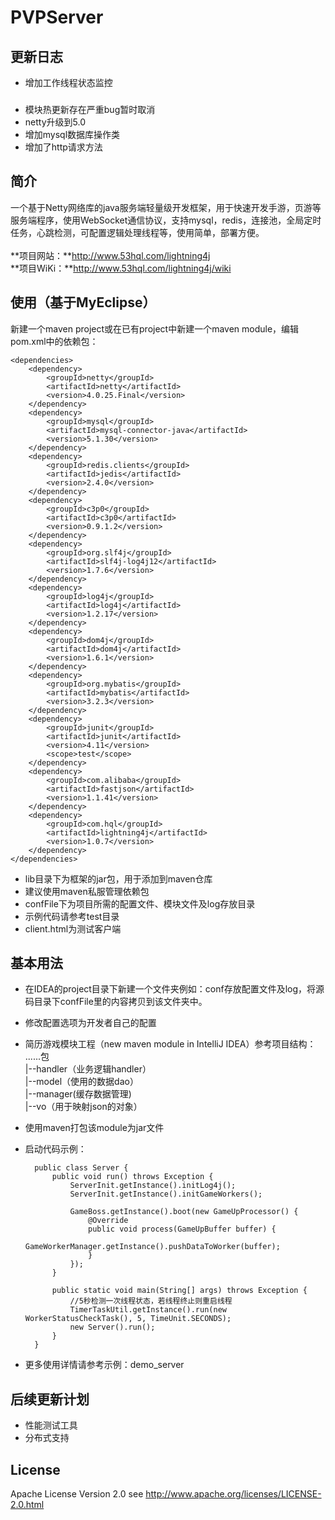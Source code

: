PVPServer
===========

## 更新日志

* 增加工作线程状态监控

###
* 模块热更新存在严重bug暂时取消
* netty升级到5.0
* 增加mysql数据库操作类
* 增加了http请求方法


## 简介
一个基于Netty网络库的java服务端轻量级开发框架，用于快速开发手游，页游等服务端程序，使用WebSocket通信协议，支持mysql，redis，连接池，全局定时任务，心跳检测，可配置逻辑处理线程等，使用简单，部署方便。
<br><br>**项目网站：**http://www.53hql.com/lightning4j
<br>**项目WiKi：**http://www.53hql.com/lightning4j/wiki

## 使用（基于MyEclipse）
新建一个maven project或在已有project中新建一个maven module，编辑pom.xml中的依赖包：

    <dependencies>
	    <dependency>
	        <groupId>netty</groupId>
	        <artifactId>netty</artifactId>
	        <version>4.0.25.Final</version>
	    </dependency>
	    <dependency>
	        <groupId>mysql</groupId>
	        <artifactId>mysql-connector-java</artifactId>
	        <version>5.1.30</version>
	    </dependency>
	    <dependency>
	        <groupId>redis.clients</groupId>
	        <artifactId>jedis</artifactId>
	        <version>2.4.0</version>
	    </dependency>
	    <dependency>
	        <groupId>c3p0</groupId>
	        <artifactId>c3p0</artifactId>
	        <version>0.9.1.2</version>
	    </dependency>
	    <dependency>
	        <groupId>org.slf4j</groupId>
	        <artifactId>slf4j-log4j12</artifactId>
	        <version>1.7.6</version>
	    </dependency>
	    <dependency>
	        <groupId>log4j</groupId>
	        <artifactId>log4j</artifactId>
	        <version>1.2.17</version>
	    </dependency>
	    <dependency>
	        <groupId>dom4j</groupId>
	        <artifactId>dom4j</artifactId>
	        <version>1.6.1</version>
	    </dependency>
	    <dependency>
	        <groupId>org.mybatis</groupId>
	        <artifactId>mybatis</artifactId>
	        <version>3.2.3</version>
	    </dependency>
	    <dependency>
	        <groupId>junit</groupId>
	        <artifactId>junit</artifactId>
	        <version>4.11</version>
	        <scope>test</scope>
	    </dependency>
	    <dependency>
	        <groupId>com.alibaba</groupId>
	        <artifactId>fastjson</artifactId>
	        <version>1.1.41</version>
	    </dependency>
	    <dependency>
	        <groupId>com.hql</groupId>
	        <artifactId>lightning4j</artifactId>
	        <version>1.0.7</version>
	    </dependency>
    </dependencies>

* lib目录下为框架的jar包，用于添加到maven仓库
* 建议使用maven私服管理依赖包
* confFile下为项目所需的配置文件、模块文件及log存放目录
* 示例代码请参考test目录
* client.html为测试客户端

## 基本用法
* 在IDEA的project目录下新建一个文件夹例如：conf存放配置文件及log，将源码目录下confFile里的内容拷贝到该文件夹中。
* 修改配置选项为开发者自己的配置
* 简历游戏模块工程（new maven module in IntelliJ IDEA）参考项目结构：
<br>......包<br>
  |--handler（业务逻辑handler）<br>
  |--model（使用的数据dao）<br>
  |--manager(缓存数据管理)<br>
  |--vo（用于映射json的对象）<br>
* 使用maven打包该module为jar文件
* 启动代码示例：<br>

        public class Server {
			public void run() throws Exception {
			    ServerInit.getInstance().initLog4j();
			    ServerInit.getInstance().initGameWorkers();
			
			    GameBoss.getInstance().boot(new GameUpProcessor() {
			        @Override
			        public void process(GameUpBuffer buffer) {
			            GameWorkerManager.getInstance().pushDataToWorker(buffer);
			        }
			    });
			}
			
			public static void main(String[] args) throws Exception {
                //5秒检测一次线程状态，若线程终止则重启线程
                TimerTaskUtil.getInstance().run(new WorkerStatusCheckTask(), 5, TimeUnit.SECONDS);
			    new Server().run();
			}
		}
* 更多使用详情请参考示例：demo_server
## 后续更新计划
* 性能测试工具
* 分布式支持

## License

Apache License Version 2.0 see http://www.apache.org/licenses/LICENSE-2.0.html
 